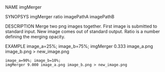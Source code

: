 NAME
	imgMerger

SYNOPSYS
	imgMerger ratio imagePathA imagePathB

DESCRIPTION
	Merge two png images together. First image is submitted to standard input. 
	New image comes out of standard output. Ratio is a number defining the
	merging opacity.

EXAMPLE
	image_a=25%; image_b=75%;
	imgMerger 0.333 image_a.png image_b.png > new_image.png

	image_a=90%; image_b=10%;
	imgMerger 9.000 image_a.png image_b.png > new_image.png